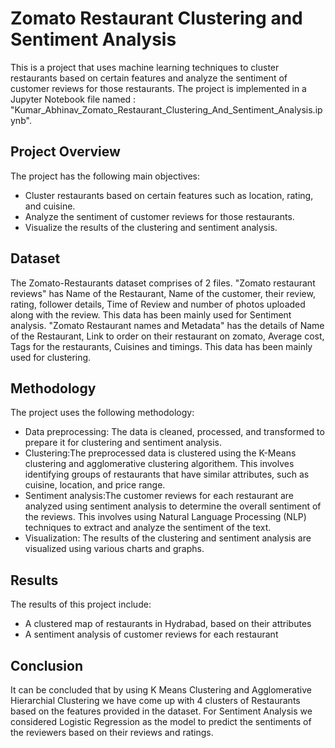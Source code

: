 # Zomato Restaurant Clustering and Sentiment Analysis
This is a project that uses machine learning techniques to cluster restaurants based on certain features and analyze the sentiment of customer reviews for those restaurants. The project is implemented in a Jupyter Notebook file named : 
"Kumar_Abhinav_Zomato_Restaurant_Clustering_And_Sentiment_Analysis.ipynb".

## Project Overview
The project has the following main objectives:

* Cluster restaurants based on certain features such as location, rating, and cuisine.
* Analyze the sentiment of customer reviews for those restaurants.
* Visualize the results of the clustering and sentiment analysis.

## Dataset
The Zomato-Restaurants dataset comprises of 2 files. "Zomato restaurant reviews" has Name of the Restaurant, Name of the customer, their review, rating, follower details, Time of Review and number of photos uploaded along with the review. This data has been mainly used for Sentiment analysis. "Zomato Restaurant names and Metadata" has the details of Name of the Restaurant, Link to order on their restaurant on zomato, Average cost, Tags for the restaurants, Cuisines and timings. This data has been mainly used for clustering.

## Methodology
The project uses the following methodology:

* Data preprocessing: The data is cleaned, processed, and transformed to prepare it for clustering and sentiment analysis.
* Clustering:The preprocessed data is clustered using the K-Means clustering and agglomerative clustering algorithem. This involves identifying groups of restaurants that have similar attributes, such as cuisine, location, and price range.
* Sentiment analysis:The customer reviews for each restaurant are analyzed using sentiment analysis to determine the overall sentiment of the reviews. This involves using Natural Language Processing (NLP) techniques to extract and analyze the sentiment of the text.
* Visualization: The results of the clustering and sentiment analysis are visualized using various charts and graphs.

## Results
The results of this project include:

* A clustered map of restaurants in Hydrabad, based on their attributes
* A sentiment analysis of customer reviews for each restaurant

## Conclusion

It can be concluded that by using K Means Clustering and Agglomerative Hierarchial Clustering we have come up with 4 clusters of Restaurants based on the features provided in the dataset. For Sentiment Analysis we considered Logistic Regression as the model to predict the sentiments of the reviewers based on their reviews and ratings.
